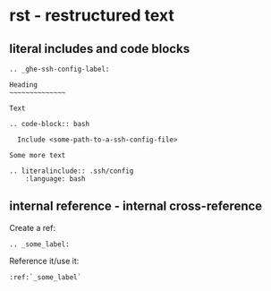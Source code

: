 # rst - restructured text

## literal includes and code blocks

```
.. _ghe-ssh-config-label:

Heading
~~~~~~~~~~~~~~

Text

.. code-block:: bash

  Include <some-path-to-a-ssh-config-file>

Some more text

.. literalinclude:: .ssh/config
    :language: bash

```

## internal reference - internal cross-reference

Create a ref:

```
.. _some_label:
```

Reference it/use it:

```
:ref:`_some_label`
```

